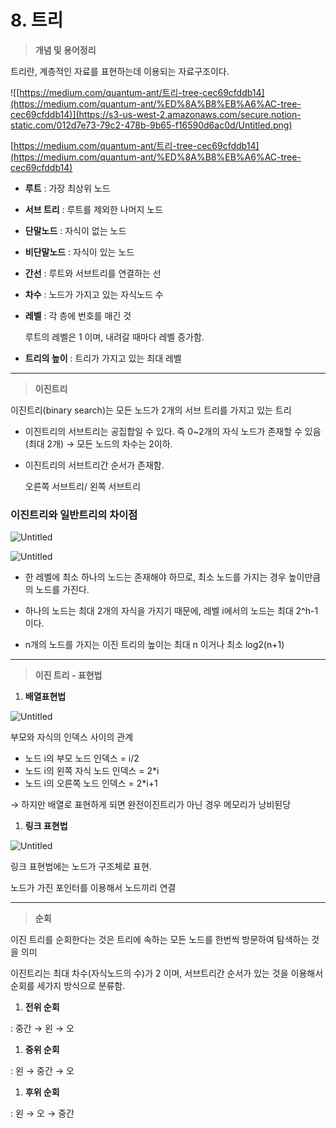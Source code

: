# 8. 트리

> **개념 및 용어정리**
> 

트리란, 계층적인 자료를 표현하는데 이용되는 자료구조이다.

![[https://medium.com/quantum-ant/트리-tree-cec69cfddb14](https://medium.com/quantum-ant/%ED%8A%B8%EB%A6%AC-tree-cec69cfddb14)](https://s3-us-west-2.amazonaws.com/secure.notion-static.com/012d7e73-79c2-478b-9b65-f16590d6ac0d/Untitled.png)

[https://medium.com/quantum-ant/트리-tree-cec69cfddb14](https://medium.com/quantum-ant/%ED%8A%B8%EB%A6%AC-tree-cec69cfddb14)

- **루트** : 가장 최상위 노드
- **서브 트리** : 루트를 제외한 나머지 노드
- **단말노드** : 자식이 없는 노드
- **비단말노드** : 자식이 있는 노드
- **간선** : 루트와 서브트리를 연결하는 선
- **차수** : 노드가 가지고 있는 자식노드 수
- **레벨** : 각 층에 번호를 매긴 것
    
    루트의 레벨은 1 이며, 내려갈 때마다 레벨 증가함.
    
- **트리의 높이** : 트리가 가지고 있는 최대 레벨

---

> **이진트리**
> 

이진트리(binary search)는 모든 노드가 2개의 서브 트리를 가지고 있는 트리

- 이진트리의 서브트리는 공집합일 수 있다. 즉 0~2개의 자식 노드가 존재할 수 있음(최대 2개) → 모든 노드의 차수는 2이하.
- 이진트리의 서브트리간 순서가 존재함.
    
    오른쪽 서브트리/ 왼쪽 서브트리
    

### 이진트리와 일반트리의 차이점

![Untitled](https://s3-us-west-2.amazonaws.com/secure.notion-static.com/dc238bce-d236-4eb3-bde5-6f7c4617640e/Untitled.png)

![Untitled](https://s3-us-west-2.amazonaws.com/secure.notion-static.com/91b87e43-b855-42aa-a3a0-b575ef5d7cea/Untitled.png)

- 한 레벨에 최소 하나의 노드는 존재해야 하므로, 최소 노드를 가지는 경우 높이만큼의 노드를 가진다.

- 하나의 노드는 최대 2개의 자식을 가지기 때문에, 레벨 i에서의 노드는 최대 2^h-1이다.

- n개의 노드를 가지는 이진 트리의 높이는 최대 n 이거나 최소 log2(n+1)

---

> **이진 트리 - 표현법**
> 

1. **배열표현법**

![Untitled](https://s3-us-west-2.amazonaws.com/secure.notion-static.com/561e47e5-3dbf-481b-9a6e-7aca9b2d737c/Untitled.png)

부모와 자식의 인덱스 사이의 관계

- 노드 i의 부모 노드 인덱스 = i/2
- 노드 i의 왼쪽 자식 노드 인덱스 = 2*i
- 노드 i의 오른쪽 노드 인덱스 = 2*i+1

→ 하지만 배열로 표현하게 되면 완전이진트리가 아닌 경우 메모리가 낭비된당

1. **링크 표현법**

![Untitled](https://s3-us-west-2.amazonaws.com/secure.notion-static.com/d31c677c-4125-4c3e-bbed-32692c5548de/Untitled.png)

링크 표현법에는 노드가 구조체로 표현.

노드가 가진 포인터를 이용해서 노드끼리 연결

---

> **순회**
> 

이진 트리를 순회한다는 것은 트리에 속하는 모든 노드를 한번씩 방문하여 탐색하는 것을 의미

이진트리는 최대 차수(자식노드의 수)가 2 이며, 서브트리간 순서가 있는 것을 이용해서 순회를 세가지 방식으로 분류함.

1. **전위 순회**

: 중간 → 왼 → 오

1. **중위 순회**

: 왼 → 중간 → 오

1. **후위 순회**

: 왼 → 오 → 중간